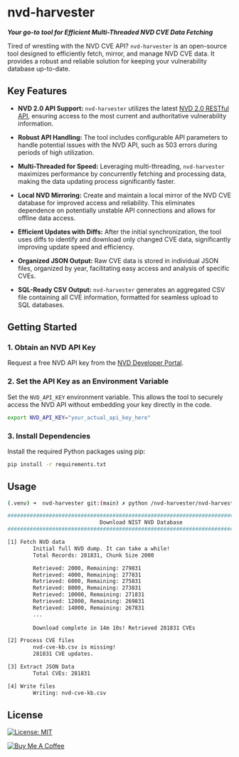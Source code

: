 # nvd-harvester

_**Your go-to tool for Efficient Multi-Threaded NVD CVE Data Fetching**_

Tired of wrestling with the NVD CVE API? `nvd-harvester` is an open-source tool designed to efficiently fetch, mirror, and manage NVD CVE data. It provides a robust and reliable solution for keeping your vulnerability database up-to-date.

## Key Features

* **NVD 2.0 API Support:**  `nvd-harvester` utilizes the latest [NVD 2.0 RESTful API](https://nvd.nist.gov/developers/vulnerabilities), ensuring access to the most current and authoritative vulnerability information.

* **Robust API Handling:**  The tool includes configurable API parameters to handle potential issues with the NVD API, such as 503 errors during periods of high utilization.

* **Multi-Threaded for Speed:**  Leveraging multi-threading, `nvd-harvester` maximizes performance by concurrently fetching and processing data, making the data updating process significantly faster.

* **Local NVD Mirroring:**  Create and maintain a local mirror of the NVD CVE database for improved access and reliability. This eliminates dependence on potentially unstable API connections and allows for offline data access.

* **Efficient Updates with Diffs:**  After the initial synchronization, the tool uses diffs to identify and download only changed CVE data, significantly improving update speed and efficiency.

* **Organized JSON Output:**  Raw CVE data is stored in individual JSON files, organized by year, facilitating easy access and analysis of specific CVEs.

* **SQL-Ready CSV Output:**  `nvd-harvester` generates an aggregated CSV file containing all CVE information, formatted for seamless upload to SQL databases.

## Getting Started

### 1. Obtain an NVD API Key

   Request a free NVD API key from the [NVD Developer Portal](https://nvd.nist.gov/developers/request-an-api-key).

### 2. Set the API Key as an Environment Variable

   Set the `NVD_API_KEY` environment variable.  This allows the tool to securely access the NVD API without embedding your key directly in the code.

   ```bash
   export NVD_API_KEY="your_actual_api_key_here"
   ```

### 3. Install Dependencies

Install the required Python packages using pip:

   ```bash
   pip install -r requirements.txt
   ```

## Usage

```bash
(.venv) ➜  nvd-harvester git:(main) ✗ python /nvd-harvester/nvd-harvester.py

#####################################################################################
                             Download NIST NVD Database                             
#####################################################################################

[1] Fetch NVD data
        Initial full NVD dump. It can take a while!
        Total Records: 281831, Chunk Size 2000

        Retrieved: 2000, Remaining: 279831
        Retrieved: 4000, Remaining: 277831
        Retrieved: 6000, Remaining: 275831
        Retrieved: 8000, Remaining: 273831
        Retrieved: 10000, Remaining: 271831
        Retrieved: 12000, Remaining: 269831
        Retrieved: 14000, Remaining: 267831
        ...
        
        Download complete in 14m 10s! Retrieved 281831 CVEs

[2] Process CVE files
        nvd-cve-kb.csv is missing!
        281831 CVE updates.

[3] Extract JSON Data
        Total CVEs: 281831

[4] Write files
        Writing: nvd-cve-kb.csv
```

## License

[![License: MIT](https://img.shields.io/badge/License-MIT-yellow.svg)](https://opensource.org/licenses/MIT)

[![Buy Me A Coffee](https://cdn.buymeacoffee.com/buttons/default-orange.png)](https://www.buymeacoffee.com/bgx4k3p)
